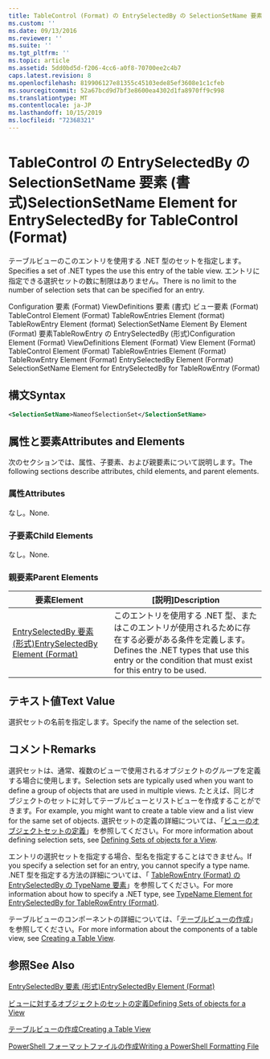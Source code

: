 ```yaml
---
title: TableControl (Format) の EntrySelectedBy の SelectionSetName 要素 |Microsoft Docs
ms.custom: ''
ms.date: 09/13/2016
ms.reviewer: ''
ms.suite: ''
ms.tgt_pltfrm: ''
ms.topic: article
ms.assetid: 5dd0bd5d-f206-4cc6-a0f8-70700ee2c4b7
caps.latest.revision: 8
ms.openlocfilehash: 819906127e81355c45103ede85ef3608e1c1cfeb
ms.sourcegitcommit: 52a67bcd9d7bf3e8600ea4302d1fa8970ff9c998
ms.translationtype: MT
ms.contentlocale: ja-JP
ms.lasthandoff: 10/15/2019
ms.locfileid: "72368321"
---
```

# <a name="selectionsetname-element-for-entryselectedby-for-tablecontrol-format"></a><span data-ttu-id="b063d-102">TableControl の EntrySelectedBy の SelectionSetName 要素 (書式)</span><span class="sxs-lookup"><span data-stu-id="b063d-102">SelectionSetName Element for EntrySelectedBy for TableControl (Format)</span></span>

<span data-ttu-id="b063d-103">テーブルビューのこのエントリを使用する .NET 型のセットを指定します。</span><span class="sxs-lookup"><span data-stu-id="b063d-103">Specifies a set of .NET types the use this entry of the table view.</span></span> <span data-ttu-id="b063d-104">エントリに指定できる選択セットの数に制限はありません。</span><span class="sxs-lookup"><span data-stu-id="b063d-104">There is no limit to the number of selection sets that can be specified for an entry.</span></span>

<span data-ttu-id="b063d-105">Configuration 要素 (Format) ViewDefinitions 要素 (書式) ビュー要素 (Format) TableControl Element (Format) TableRowEntries Element (format) TableRowEntry Element (format) SelectionSetName Element By Element (Format) 要素TableRowEntry の EntrySelectedBy (形式)</span><span class="sxs-lookup"><span data-stu-id="b063d-105">Configuration Element (Format) ViewDefinitions Element (Format) View Element (Format) TableControl Element (Format) TableRowEntries Element (Format) TableRowEntry Element (Format) EntrySelectedBy Element (Format) SelectionSetName Element for EntrySelectedBy for TableRowEntry (Format)</span></span>

## <a name="syntax"></a><span data-ttu-id="b063d-106">構文</span><span class="sxs-lookup"><span data-stu-id="b063d-106">Syntax</span></span>

```xml
<SelectionSetName>NameofSelectionSet</SelectionSetName>
```

## <a name="attributes-and-elements"></a><span data-ttu-id="b063d-107">属性と要素</span><span class="sxs-lookup"><span data-stu-id="b063d-107">Attributes and Elements</span></span>

<span data-ttu-id="b063d-108">次のセクションでは、属性、子要素、および親要素について説明します。</span><span class="sxs-lookup"><span data-stu-id="b063d-108">The following sections describe attributes, child elements, and parent elements.</span></span>

### <a name="attributes"></a><span data-ttu-id="b063d-109">属性</span><span class="sxs-lookup"><span data-stu-id="b063d-109">Attributes</span></span>

<span data-ttu-id="b063d-110">なし。</span><span class="sxs-lookup"><span data-stu-id="b063d-110">None.</span></span>

### <a name="child-elements"></a><span data-ttu-id="b063d-111">子要素</span><span class="sxs-lookup"><span data-stu-id="b063d-111">Child Elements</span></span>

<span data-ttu-id="b063d-112">なし。</span><span class="sxs-lookup"><span data-stu-id="b063d-112">None.</span></span>

### <a name="parent-elements"></a><span data-ttu-id="b063d-113">親要素</span><span class="sxs-lookup"><span data-stu-id="b063d-113">Parent Elements</span></span>

|<span data-ttu-id="b063d-114">要素</span><span class="sxs-lookup"><span data-stu-id="b063d-114">Element</span></span>|<span data-ttu-id="b063d-115">[説明]</span><span class="sxs-lookup"><span data-stu-id="b063d-115">Description</span></span>|
|-------------|-----------------|
|[<span data-ttu-id="b063d-116">EntrySelectedBy 要素 (形式)</span><span class="sxs-lookup"><span data-stu-id="b063d-116">EntrySelectedBy Element (Format)</span></span>](./entryselectedby-element-for-tablerowentry-for-tablecontrol-format.md)|<span data-ttu-id="b063d-117">このエントリを使用する .NET 型、またはこのエントリが使用されるために存在する必要がある条件を定義します。</span><span class="sxs-lookup"><span data-stu-id="b063d-117">Defines the .NET types that use this entry or the condition that must exist for this entry to be used.</span></span>|

## <a name="text-value"></a><span data-ttu-id="b063d-118">テキスト値</span><span class="sxs-lookup"><span data-stu-id="b063d-118">Text Value</span></span>

<span data-ttu-id="b063d-119">選択セットの名前を指定します。</span><span class="sxs-lookup"><span data-stu-id="b063d-119">Specify the name of the selection set.</span></span>

## <a name="remarks"></a><span data-ttu-id="b063d-120">コメント</span><span class="sxs-lookup"><span data-stu-id="b063d-120">Remarks</span></span>

<span data-ttu-id="b063d-121">選択セットは、通常、複数のビューで使用されるオブジェクトのグループを定義する場合に使用します。</span><span class="sxs-lookup"><span data-stu-id="b063d-121">Selection sets are typically used when you want to define a group of objects that are used in multiple views.</span></span> <span data-ttu-id="b063d-122">たとえば、同じオブジェクトのセットに対してテーブルビューとリストビューを作成することができます。</span><span class="sxs-lookup"><span data-stu-id="b063d-122">For example, you might want to create a table view and a list view for the same set of objects.</span></span> <span data-ttu-id="b063d-123">選択セットの定義の詳細については、「[ビューのオブジェクトセットの定義](./defining-selection-sets.md)」を参照してください。</span><span class="sxs-lookup"><span data-stu-id="b063d-123">For more information about defining selection sets, see [Defining Sets of objects for a View](./defining-selection-sets.md).</span></span>

<span data-ttu-id="b063d-124">エントリの選択セットを指定する場合、型名を指定することはできません。</span><span class="sxs-lookup"><span data-stu-id="b063d-124">If you specify a selection set for an entry, you cannot specify a type name.</span></span> <span data-ttu-id="b063d-125">.NET 型を指定する方法の詳細については、「 [TableRowEntry (Format) の EntrySelectedBy の TypeName 要素](./typename-element-for-entryselectedby-for-tablecontrol-format.md)」を参照してください。</span><span class="sxs-lookup"><span data-stu-id="b063d-125">For more information about how to specify a .NET type, see [TypeName Element for EntrySelectedBy for TableRowEntry (Format)](./typename-element-for-entryselectedby-for-tablecontrol-format.md).</span></span>

<span data-ttu-id="b063d-126">テーブルビューのコンポーネントの詳細については、「[テーブルビューの作成](./creating-a-table-view.md)」を参照してください。</span><span class="sxs-lookup"><span data-stu-id="b063d-126">For more information about the components of a table view, see [Creating a Table View](./creating-a-table-view.md).</span></span>

## <a name="see-also"></a><span data-ttu-id="b063d-127">参照</span><span class="sxs-lookup"><span data-stu-id="b063d-127">See Also</span></span>

[<span data-ttu-id="b063d-128">EntrySelectedBy 要素 (形式)</span><span class="sxs-lookup"><span data-stu-id="b063d-128">EntrySelectedBy Element (Format)</span></span>](./entryselectedby-element-for-tablerowentry-for-tablecontrol-format.md)

[<span data-ttu-id="b063d-129">ビューに対するオブジェクトのセットの定義</span><span class="sxs-lookup"><span data-stu-id="b063d-129">Defining Sets of objects for a View</span></span>](./defining-selection-sets.md)

[<span data-ttu-id="b063d-130">テーブルビューの作成</span><span class="sxs-lookup"><span data-stu-id="b063d-130">Creating a Table View</span></span>](./creating-a-table-view.md)

[<span data-ttu-id="b063d-131">PowerShell フォーマットファイルの作成</span><span class="sxs-lookup"><span data-stu-id="b063d-131">Writing a PowerShell Formatting File</span></span>](./writing-a-powershell-formatting-file.md)
